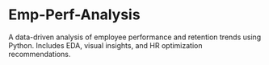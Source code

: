 # Emp-Perf-Analysis
A data-driven analysis of employee performance and retention trends using Python. Includes EDA, visual insights, and HR optimization recommendations.
